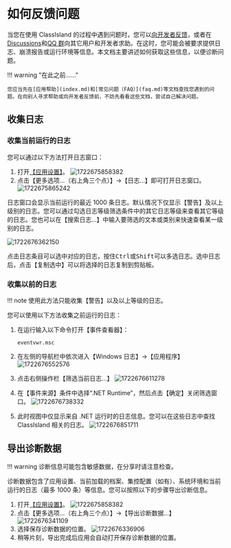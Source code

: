# 如何反馈问题

当您在使用 ClassIsland 的过程中遇到问题时，您可以[向开发者反馈](https://github.com/ClassIsland/ClassIsland/issues)，或者在[Discussions](https://github.com/ClassIsland/ClassIsland/discussions)和[QQ 群](https://qm.qq.com/q/7BWNv3FcjK)向其它用户和开发者求助。在这时，您可能会被要求提供日志、崩溃报告或运行环境等信息。本文档主要讲述如何获取这些信息，以便诊断问题。

!!! warning "在此之前……"

    您应当先在[应用帮助](index.md)和[常见问题（FAQ）](faq.md)等文档查找您遇到的问题。在向别人寻求帮助或向开发者反馈前，不妨先看看这些文档，尝试自己解决问题。

## 收集日志

### 收集当前运行的日志

您可以通过以下方法打开日志窗口：

1. 打开[【应用设置】](classisland://app/settings)。
    ![1722675858382](image/reporting-issue/1722675858382.png)
2. 点击【更多选项…（右上角三个点）】->【日志…】即可打开日志窗口。
    ![1722675865242](image/reporting-issue/1722675865242.png)

日志窗口会显示当前运行的最近 1000 条日志。默认情况下仅显示【警告】及以上级别的日志。您可以通过勾选日志等级筛选条件中的其它日志等级来查看其它等级的日志。您也可以在【搜索日志…】中输入要筛选的文本或类别来快速查看某一级别的日志。

![1722676362150](image/reporting-issue/1722676362150.png)

点击日志条目可以选中对应的日志，按住<kbd>Ctrl</kbd>或<kbd>Shift</kbd>可以多选日志。选中日志后，点击【复制选中】可以将选择的日志复制到剪贴板。

### 收集以前的日志

!!! note
    使用此方法只能收集【警告】以及以上等级的日志。

您可以使用以下方法收集之前运行的日志：

1. 在运行输入以下命令打开【事件查看器】：

    ```shell
    eventvwr.msc
    ```

2. 在左侧的导航栏中依次进入【Windows 日志】->【应用程序】
    ![1722676552576](image/reporting-issue/1722676552576.png)
3. 点击右侧操作栏【筛选当前日志…】
    ![1722676611278](image/reporting-issue/1722676611278.png)
4. 在【事件来源】条件中选择“.NET Runtime”，然后点击【确定】关闭筛选窗口。
    ![1722676738332](image/reporting-issue/1722676738332.png)
5. 此时视图中仅显示来自 .NET 运行时的日志信息。您可以在这些日志中查找 ClassIsland 相关的日志。
    ![1722676851711](image/reporting-issue/1722676851711.png)

## 导出诊断数据

!!! warning
    诊断信息可能包含敏感数据，在分享时请注意检查。

诊断数据包含了应用设置、当前加载的档案、集控配置（如有）、系统环境和当前运行的日志（最多 1000 条）等信息。您可以按照以下的步骤导出诊断信息。

1. 打开[【应用设置】](classisland://app/settings)。
    ![1722675858382](image/reporting-issue/1722675858382.png)
2. 点击【更多选项…（右上角三个点）】->【导出诊断数据…】
    ![1722676341109](image/reporting-issue/1722676341109.png)
3. 选择保存诊断数据的位置。
    ![1722676336906](image/reporting-issue/1722676336906.png)
4. 稍等片刻，导出完成后应用会自动打开保存诊断数据的位置。
